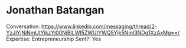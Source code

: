 # Jonathan Batangan

Conversation: https://www.linkedin.com/messaging/thread/2-YzJiYjNiNmUtYjkzYi00NjBlLWI5ZWUtYWQ5Yjk5NmI3NDg1XzAxMg==/
Expertise: Entrepreneurship
Sent?: Yes
